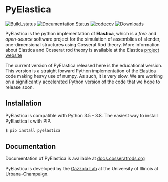 # PyElastica 
![Build_status](https://travis-ci.com/GazzolaLab/PyElastica.svg?branch=master)  [![Documentation Status](https://readthedocs.org/projects/pyelastica/badge/?version=latest)](https://docs.cosseratrods.org/en/latest/?badge=latest) [![codecov](https://codecov.io/gh/GazzolaLab/PyElastica/branch/master/graph/badge.svg)](https://codecov.io/gh/GazzolaLab/PyElastica)  [![Downloads](https://pepy.tech/badge/pyelastica)](https://pepy.tech/project/pyelastica) 


PyElastica is the python implementation of **Elastica**, which is a *free* and *open-source* software project for the simulation of assemblies of slender, one-dimensional structures using Cosserat Rod theory. More information about Elastica and Cosserat rod theory is available at the Elastica [project website](https://cosseratrods.org)

The current version of PyElastica released here is the educational version. This version is a straight forward Python implementation of the Elastica code making heavy use of numpy. As such, it is very slow. We are working on a significantly accelerated Python version of the code that we hope to release soon.

## Installation 
PyElastica is compatible with Python 3.5 - 3.8. The easiest way to install PyElastica is with PIP. 

~~~bash
$ pip install pyelastica 
~~~

## Documentation
Documentation of PyElastica is available at [docs.cosseratrods.org](https://docs.cosseratrods.org/)

PyElastica is developed by the [Gazzola Lab](http://mattia-lab.com/) at the University of Illinois at Urbana-Champaign. 
